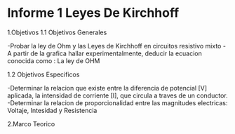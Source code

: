 # Informe 1 Leyes De Kirchhoff
1.Objetivos
 1.1 Objetivos Generales
 
  -Probar la ley de Ohm y las Leyes de Kirchhoff en circuitos resistivo mixto
  -A partir de la grafica hallar experimentalmente, deducir la ecuacion conocida como : La ley de OHM
  
 1.2 Objetivos Especificos
 
  -Determinar la relacion que existe entre la diferencia de potencial [V] aplicada,  la intensidad de corriente [I], que circula a traves de un conductor.
  -Determinar la relacion de proporcionalidad entre las magnitudes electricas: Voltaje, Intesidad y Resistencia
  
2.Marco Teorico
 

